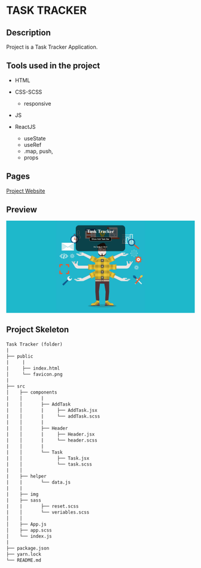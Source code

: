 # TASK TRACKER

## Description

Project is a Task Tracker Application.

## Tools used in the project

- HTML

- CSS-SCSS

  - responsive

- JS

- ReactJS
  - useState
  - useRef
  - .map, push,
  - props

<!-- ## Github-pages -->

## Pages

[ Project Website ](https://celadon-melba-c8ef6f.netlify.app/)

## Preview

![ Project Snapshot ](tasktracker.gif)

## Project Skeleton

```
Task Tracker (folder)
|
├── public
|     |
|     ├── index.html
│     └── favicon.png
|
├── src
│    ├── components
|    │       |
|    │       ├── AddTask
|    │       |     ├── AddTask.jsx
|    │       |     └── addTask.scss
|    │       |
|    │       ├── Header
|    │       |     ├── Header.jsx
|    │       |     └── header.scss
|    │       |
|    │       └── Task
|    │             ├── Task.jsx
|    │             └── task.scss
|    │
|    ├── helper
|    |       └── data.js
|    |
|    ├── img
|    ├── sass
|    |       ├── reset.scss
|    │       └── veriables.scss
│    │
│    ├── App.js
│    ├── app.scss
│    └── index.js
|
├── package.json
├── yarn.lock
└── README.md
```

